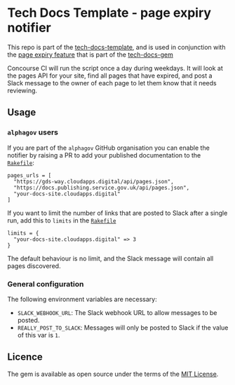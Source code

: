 # Tech Docs Template - page expiry notifier

This repo is part of the [tech-docs-template][template], and is used in
conjunction with the [page expiry feature][expiry] that is part of the
[tech-docs-gem][gem]

Concourse CI will run the script once a day during weekdays.
It will look at the pages API for your site, find all pages that have expired, and post a Slack message to the owner of each page to let them know that it needs reviewing.

[template]: https://github.com/alphagov/tech-docs-template
[expiry]: https://alphagov.github.io/tech-docs-manual/#last-reviewed-on-and-review-in
[gem]: https://github.com/alphagov/tech-docs-gem

## Usage

### `alphagov` users

If you are part of the `alphagov` GitHub organisation you can enable the notifier by raising a PR to add your published documentation to the [`Rakefile`][Rakefile]:

```
pages_urls = [
  "https://gds-way.cloudapps.digital/api/pages.json",
  "https://docs.publishing.service.gov.uk/api/pages.json",
  "your-docs-site.cloudapps.digital"
]
```

If you want to limit the number of links that are posted to Slack after a single run, add this to  `limits` in the [`Rakefile`][Rakefile]

```
limits = {
  "your-docs-site.cloudapps.digital" => 3
}
```

The default behaviour is no limit, and the Slack message will contain all pages discovered.

[Rakefile]: https://github.com/alphagov/tech-docs-monitor/blob/master/Rakefile

### General configuration

The following environment variables are necessary:

* `SLACK_WEBHOOK_URL`: The Slack webhook URL to allow messages to be posted.
* `REALLY_POST_TO_SLACK`: Messages will only be posted to Slack if the value of
  this var is `1`.

## Licence

The gem is available as open source under the terms of the [MIT License](LICENCE).
